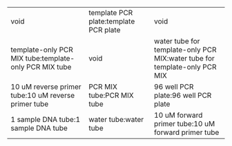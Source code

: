 ||||
|----|----|----|
|void|template PCR plate:template PCR plate|void|
|template-only PCR MIX tube:template-only PCR MIX tube|void|water tube for template-only PCR MIX:water tube for template-only PCR MIX|
|10 uM reverse primer tube:10 uM reverse primer tube|PCR MIX tube:PCR MIX tube|96 well PCR plate:96 well PCR plate|
|1 sample DNA tube:1 sample DNA tube|water tube:water tube|10 uM forward primer tube:10 uM forward primer tube|
